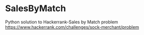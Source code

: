 # SalesByMatch
Python solution to Hackerrank-Sales by Match problem
https://www.hackerrank.com/challenges/sock-merchant/problem
